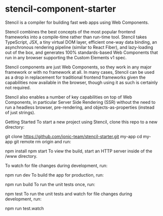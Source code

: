 # stencil-component-starter
Stencil is a compiler for building fast web apps using Web Components.

Stencil combines the best concepts of the most popular frontend frameworks into a compile-time rather than run-time tool. Stencil takes TypeScript, JSX, a tiny virtual DOM layer, efficient one-way data binding, an asynchronous rendering pipeline (similar to React Fiber), and lazy-loading out of the box, and generates 100% standards-based Web Components that run in any browser supporting the Custom Elements v1 spec.

Stencil components are just Web Components, so they work in any major framework or with no framework at all. In many cases, Stencil can be used as a drop in replacement for traditional frontend frameworks given the capabilities now available in the browser, though using it as such is certainly not required.

Stencil also enables a number of key capabilities on top of Web Components, in particular Server Side Rendering (SSR) without the need to run a headless browser, pre-rendering, and objects-as-properties (instead of just strings).

Getting Started
To start a new project using Stencil, clone this repo to a new directory:

git clone https://github.com/ionic-team/stencil-starter.git my-app
cd my-app
git remote rm origin
and run:

npm install
npm start
To view the build, start an HTTP server inside of the /www directory.

To watch for file changes during development, run:

npm run dev
To build the app for production, run:

npm run build
To run the unit tests once, run:

npm test
To run the unit tests and watch for file changes during development, run:

npm run test.watch
